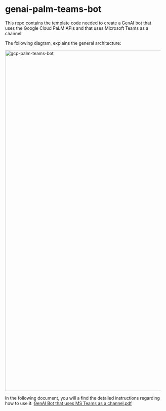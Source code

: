 # genai-palm-teams-bot
This repo contains the template code needed to create a GenAI bot that uses the Google Cloud PaLM APIs and that uses Microsoft Teams as a channel.

The following diagram, explains the general architecture:

<img width="1099" alt="gcp-palm-teams-bot" src="https://github.com/dmcabrera/genai-palm-teams-bot/assets/12578461/905d49bc-7bc3-4a15-942a-268c67c53078">

In the following document, you will a find the detailed instructions regarding how to use it:
[GenAI Bot that uses MS Teams as a channel.pdf](https://github.com/dmcabrera/genai-palm-teams-bot/files/12318581/GenAI.Bot.that.uses.MS.Teams.as.a.channel.pdf)
